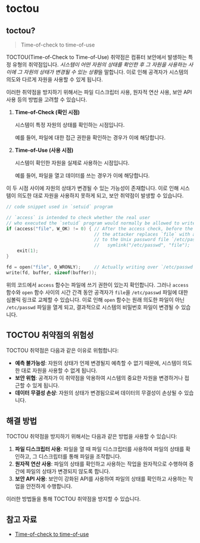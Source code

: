 # toctou

## toctou?

> Time-of-check to time-of-use

TOCTOU(Time-of-Check to Time-of-Use) 취약점은 컴퓨터 보안에서 발생하는 특정 유형의 취약점입니다.
*시스템이 어떤 자원의 상태를 확인한 후 그 자원을 사용하는 사이에 그 자원의 상태가 변경될 수 있는 상황*을 말합니다.
이로 인해 공격자가 시스템의 의도와 다르게 자원을 사용할 수 있게 됩니다.

이러한 취약점을 방지하기 위해서는 파일 디스크립터 사용, 원자적 연산 사용, 보안 API 사용 등의 방법을 고려할 수 있습니다.

1. **Time-of-Check (확인 시점)**

    시스템이 특정 자원의 상태를 확인하는 시점입니다.

    예를 들어, 파일에 대한 접근 권한을 확인하는 경우가 이에 해당합니다.

2. **Time-of-Use (사용 시점)**

    시스템이 확인한 자원을 실제로 사용하는 시점입니다.

    예를 들어, 파일을 열고 데이터를 쓰는 경우가 이에 해당합니다.

이 두 시점 사이에 자원의 상태가 변경될 수 있는 가능성이 존재합니다.
이로 인해 시스템이 의도한 대로 자원을 사용하지 못하게 되고, 보안 취약점이 발생할 수 있습니다.

```c
// code snippet used in `setuid` program

// `access` is intended to check whether the real user 
// who executed the `setuid` program would normally be allowed to write the file
if (access("file", W_OK) != 0) { // After the access check, before the open, 
                                 // the attacker replaces `file` with a `symlink` 
                                 // to the Unix password file `/etc/passwd`:
                                 //   symlink("/etc/passwd", "file");
    exit(1);
}

fd = open("file", O_WRONLY);     // Actually writing over `/etc/passwd`
write(fd, buffer, sizeof(buffer));
```

위의 코드에서 `access` 함수는 파일에 쓰기 권한이 있는지 확인합니다.
그러나 `access` 함수와 `open` 함수 사이의 시간 간격 동안 공격자가 `file`을 `/etc/passwd` 파일에 대한 심볼릭 링크로 교체할 수 있습니다.
이로 인해 `open` 함수는 원래 의도한 파일이 아닌 `/etc/passwd` 파일을 열게 되고, 결과적으로 시스템의 비밀번호 파일이 변경될 수 있습니다.

## TOCTOU 취약점의 위험성

TOCTOU 취약점은 다음과 같은 이유로 위험합니다:

- **예측 불가능성**: 자원의 상태가 언제 변경될지 예측할 수 없기 때문에, 시스템이 의도한 대로 자원을 사용할 수 없게 됩니다.
- **보안 위협**: 공격자가 이 취약점을 악용하여 시스템의 중요한 자원을 변경하거나 접근할 수 있게 됩니다.
- **데이터 무결성 손상**: 자원의 상태가 변경됨으로써 데이터의 무결성이 손상될 수 있습니다.

## 해결 방법

TOCTOU 취약점을 방지하기 위해서는 다음과 같은 방법을 사용할 수 있습니다:

1. **파일 디스크립터 사용**: 파일을 열 때 파일 디스크립터를 사용하여 파일의 상태를 확인하고, 그 디스크립터를 통해 파일을 조작합니다.
2. **원자적 연산 사용**: 파일의 상태를 확인하고 사용하는 작업을 원자적으로 수행하여 중간에 파일의 상태가 변경되지 않도록 합니다.
3. **보안 API 사용**: 보안이 강화된 API를 사용하여 파일의 상태를 확인하고 사용하는 작업을 안전하게 수행합니다.

이러한 방법들을 통해 TOCTOU 취약점을 방지할 수 있습니다.

## 참고 자료

- [Time-of-check to time-of-use](https://en.wikipedia.org/wiki/Time-of-check_to_time-of-use)
